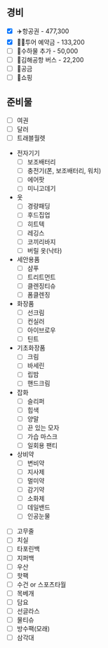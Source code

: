 ## 경비
- [x] ✈️항공권 - 477,300
- [x] 🧑‍🦰투어 예약금 - 133,200
- [ ] 🧳수하물 추가 - 50,000
- [ ] 🚌김해공항 버스 - 22,200
- [ ] 💸공금
- [ ] 💸쇼핑

## 준비물

- [ ] 여권
- [ ] 달러
- [ ] 트래블월렛
- 전자기기
	- [ ] 보조배터리
	- [ ] 충전기(폰, 보조배터리, 워치)
	- [ ] 에어팟
	- [ ] 미니고데기
- 옷
	- [ ] 경량패딩
	- [ ] 후드집업
	- [ ] 히트텍
	- [ ] 레깅스
	- [ ] 코끼리바지
	- [ ] 버릴 옷(낙타)
- 세안용품
	- [ ] 샴푸
	- [ ] 트리트먼트
	- [ ] 클렌징티슈
	- [ ] 폼클렌징
- 화장품
	- [ ] 선크림
	- [ ] 컨실러
	- [ ] 아이브로우
	- [ ] 틴트
- 기초화장품
	- [ ] 크림
	- [ ] 바세린
	- [ ] 립밤
	- [ ] 핸드크림
- 잡화
	- [ ] 슬리퍼
	- [ ] 힙색
	- [ ] 양말
	- [ ] 끈 있는 모자
	- [ ] 가습 마스크
	- [ ] 일회용 팬티
- 상비약
	- [ ] 변비약
	- [ ] 지사제
	- [ ] 멀미약
	- [ ] 감기약
	- [ ] 소화제
	- [ ] 데일밴드
	- [ ] 인공눈물
- [ ] 고무줄
- [ ] 치실
- [ ] 타포린백
- [ ] 지퍼백
- [ ] 우산
- [ ] 핫팩
- [ ] 수건 or 스포츠타월
- [ ] 목베개
- [ ] 담요
- [ ] 선글라스
- [ ] 물티슈
- [ ] 방수팩(모래)
- [ ] 삼각대
